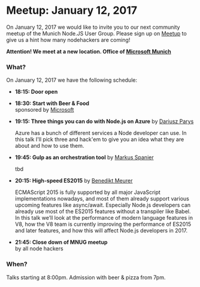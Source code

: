 # Meetup: January 12, 2017

On January 12, 2017 we would like to invite you to our next community meetup of the Munich Node.JS User Group. 
Please sign up on [Meetup](http://www.meetup.com/Munich-Node-js-User-Group/events/230270288/) to give us a hint how many nodehackers are coming!

**Attention! We meet at a new location. Office of [Microsoft Munich](www.microsoft.de/munich)**

### What?

On January 12, 2017 we have the following schedule:


*   **18:15: Door open**  
  
*   **18:30: Start with Beer & Food**  
    sponsored by [Microsoft](www.microsoft.de/munich)

*   **19:15: Three things you can do with Node.js on Azure**
    by [Dariusz Parys](/speakers.html#dariuszp)
  
    Azure has a bunch of different services a Node developer can use. In this talk I'll pick three and hack'em to give you an idea what they are about and how to use them.
  
*   **19:45: Gulp as an orchestration tool**
    by [Markus Spanier](/speakers.html#markuss)

    tbd
  
*   **20:15: High-speed ES2015**
    by [Benedikt Meurer](/speakers.html#benediktm)

    ECMAScript 2015 is fully supported by all major JavaScript implementations
    nowadays, and most of them already support various upcoming features like
    async/await. Especially Node.js developers can already use most of the
    ES2015 features without a transpiler like Babel. In this talk we’ll look at
    the performance of modern language features in V8, how the V8 team is
    currently improving the performance of ES2015 and later features, and how
    this will affect Node.js developers in 2017.  

*   **21:45: Close down of MNUG meetup**  
    by all node hackers

### When?
 
Talks starting at 8:00pm. Admission with beer & pizza from 7pm.
